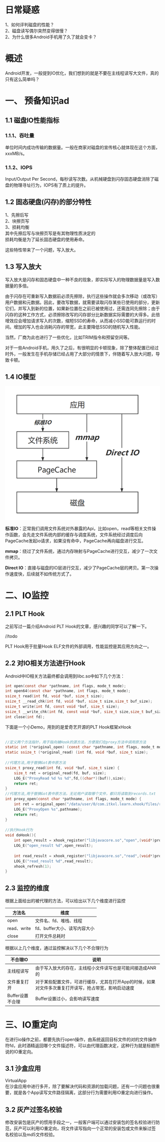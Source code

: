 #  日常疑惑
1、如何评判磁盘的性能？  
2、磁盘读写偶尔突然变得很慢？  
2、为什么很多Android手机用了久了就会变卡？  


# 概述
Android开发，一般提到IO优化，我们想到的就是不要在主线程读写大文件，真的只有这么简单吗？


# 一、 预备知识ad
## 1.1 磁盘IO性能指标
### 1.1.1、吞吐量
单位时间内成功传输的数据量。一般在商家对磁盘的宣传核心就体现在这个方面，xxxMB/s。
### 1.1.2、IOPS
Input/Output Per Second，每秒读写次数。从机械硬盘到闪存固态硬盘消除了磁盘的物理寻址行为，IOPS有了质上的提升。


## 1.2 固态硬盘(闪存)的部分特性
1、先擦后写 \
2、块擦页写 \
3、损耗均衡 \
其中先擦后写与块擦页写是有其物理性质决定的\
损耗均衡是为了延长固态硬盘的使用寿命。

这些特性带来了一个问题，写入放大。

## 1.3 写入放大
写入放大是闪存和固态硬盘中一种不良的现象，即实际写入的物理数据量是写入数据量的多倍。

由于闪存在可重新写入数据前必须先擦除，执行这些操作就会多次移动（或改写）用户数据和元数据。因此，要改写数据，就需要读取闪存某些已使用的部分，更新它们，并写入到新的位置，如果新位置在之前已被使用过，还需连同先擦除；由于闪存的这种工作方式，必须擦除改写的闪存部分比新数据实际需要的大得多。此倍增效应会增加请求写入的次数，缩短SSD的寿命，从而减小SSD能可靠运行的时间。增加的写入也会消耗闪存的带宽，此主要降低SSD的随机写入性能。

当然，厂商为此也进行了一些优化，比如TRIM指令和预留空间等。

对于一些Android手机，用久了之后，有很明显的卡顿现象，除了整体配置已经过时外，一般发生在手机存储已经占用了大部分的情景下，伴随着写入放大问题，导致卡顿。
## 1.4 IO模型

![](804d21ac.png)

**标准IO**：正常我们调用文件系统对外暴露的Api，比如open，read等相关文件操作函数，会先走文件系统内部的缓存与调度系统，文件系统经过调度后向PageCache发起io请求，如果没有命中，PageCache再向磁盘进行交互。

**mmap**：绕过了文件系统，通过内存映射与PageCache进行交互，减少了一次文件拷贝。

**Direct IO**：直接与磁盘的IO层进行交互，减少了PageCache层的拷贝。第一次操作速度快，后续就不如传统方式了。



# 二、IO监控

## 2.1 PLT Hook
之前写过一篇介绍Android PLT Hook的文章，感兴趣的同学可以了解一下。

//todo

PLT Hook用于批量Hook ELF文件的外部调用，性能监控是其应用方向之一。

## 2.2 对IO相关方法进行Hook
Android中IO相关方法最终都会调用到libc.so中如下几个方法：
```c
int open(const char *pathname, int flags, mode_t mode);
int open64(const char *pathname, int flags, mode_t mode);
ssize_t read(int fd, void *buf, size_t size);
ssize_t __read_chk(int fd, void *buf, size_t size,size_t buf_size);
ssize_t write(int fd, const void *buf, size_t size); 
ssize_t __write_chk(int fd, const void *buf, size_t size,size_t buf_size); 
int close(int fd);
```

下面是一个小Demo，用到的是爱奇艺开源的PLT Hook框架xHook

```c

//定义两个方法指针，用于指向被Hook的源方法，方便我们在proxy方法中调用原方法
static int (*original_open) (const char *pathname, int flags, mode_t mode);
static ssize_t (*original_read) (int fd, void *buf, size_t size);

//代理方法,用于替换Got表中原方法
ssize_t proxy_read(int fd, void *buf, size_t size) {
    size_t ret = original_read(fd, buf, size);
    LOG_E("ProxyRead %d %s %d",fd,((char*)(buf)),size);
    return ret;
}
//代理方法,用于替换Got表中原方法，无论用户读取哪个文件，都只将读取到records.txt
int proxy_open(const char *pathname, int flags, mode_t mode) {
    int ret = original_open("/data/user/0/com.itkxl.learn.xhook/files/records.txt", flags, mode);
    LOG_E("ProxyOpen %s",pathname);
    return ret;
}

//执行Hook行为
void doHook(){
    int open_result = xhook_register("libjavacore.so","open",(void*)proxy_open, (void**)&original_open);
    LOG_E("open_result %d",open_result);

    int read_result = xhook_register("libjavacore.so","read",(void*)proxy_read, (void**)&original_read);
    LOG_E("read_result %d",read_result);
    xhook_refresh(1);
}
```
## 2.3 监控的维度
根据上面给出的被代理的方法，可以给出以下几个维度进行监控

|方法名|维度|
|---|---|
|open|文件名、fd、堆栈、线程|
|read、write|fd、buffer大小、读写内容大小|
|close|打开文件总耗时|

根据以上几个维度，通过监控解决以下几个不合理行为

|不合理IO|说明|
|---|---|
|主线程读写|由于写入放大的存在，主线程小文件读写也是可能间接造成ANR的|
|文件重复打开|对于某些配置文件，可进行缓存，尤其在打开App的时候，如果对文件多次重复打开读写，抢占带宽，影响启动速度|
|Buffer设置不合理|Buffer设置过小，会影响读写速度|

# 三、IO重定向

在进行io操作之前，都要先执行open操作，由系统返回目标文件的对的文件操作符fd，此时酒精返回哪个文件描述符，可以由代理函数决定，这种行为就是标题所说的IO重定向。

## 3.1 沙盒应用
VirtualApp \
在沙盒应用中进行多开，除了要解决代码和资源的加载问题，还有一个问题也很重要，就是各个App读写文件路径隔离，这部分行为需要利用IO重定向进行操作。
## 3.2 灰产过签名校验
修改安装包是灰产的惯用手段之一，一般客户端可以通过安装包的签名校验进行防范，灰产可以利用IO重定向，将文件读写指向一个正常的安装包或文件来躲过签名校验以及md5文件校验。
